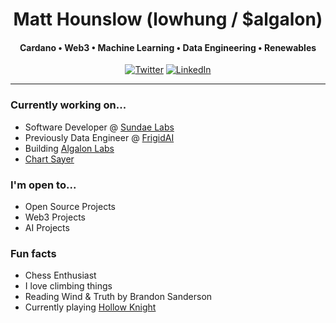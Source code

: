<h1 align="center">
   Matt Hounslow (lowhung / $algalon)
</h1>

<h4 align="center">Cardano • Web3 • Machine Learning • Data Engineering • Renewables </h4>

<p align="center">
    <a href="https://x.com/l0whung" target="_blank"><img alt="Twitter" src="https://img.shields.io/badge/-@l0whung-%231DA1F2?style=flat-square&logo=Twitter&logoColor=white&link=https://x.com/l0whung"></a>
    <a href="https://www.linkedin.com/in/matthounslow/" target="_blank"><img alt="LinkedIn" src="https://img.shields.io/badge/-@matthounslow-%230077B5?style=flat-square&logo=linkedin&logoColor=white&link=https://www.linkedin.com/in/matthounslow/"></a>
</p>

<hr/>

### Currently working on...
- Software Developer @ [Sundae Labs](https://sundae.fi/)
- Previously Data Engineer @ [FrigidAI](https://frigid.ai/)
- Building [Algalon Labs](https://github.com/AlgalonLabs)
- [Chart Sayer](https://github.com/lowhung/chart-sayer)

### I'm open to...
- Open Source Projects
- Web3 Projects
- AI Projects

### Fun facts
- Chess Enthusiast
- I love climbing things
- Reading Wind & Truth by Brandon Sanderson
- Currently playing [Hollow Knight]([https://www.cupheadgame.com/](https://store.steampowered.com/app/367520/Hollow_Knight/))
